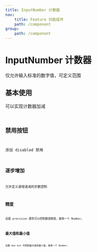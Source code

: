```yaml
---
title: InputNumber 计数器
nav:
    title: Feature 功能组件
    path: /component
group:
    path: /component
---
```


# InputNumber 计数器
仅允许输入标准的数字值，可定义范围
## 基本使用
可以实现计数器加减
<code src="./demo/index.tsx" />

## 禁用按钮
添加 disabled 禁用
<code src="./demo/index2.tsx" />



## 逐步增加
允许定义递增递减的步数控制
<code src="./demo/index3.tsx" />

## 精度
设置 precision 属性可以控制数值精度，接收一个 Number。
<code src="./demo/index4.tsx" />


## 最大值和最小值
设置 max  min  可控制最大值和最小值，接收一个 Number。
<code src="./demo/index5.tsx" />


<API>